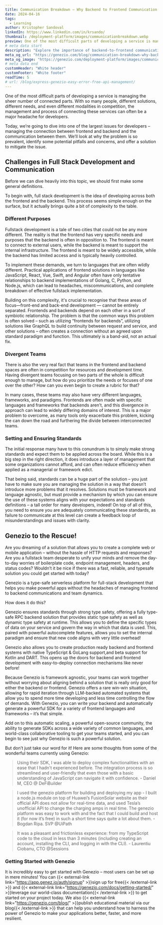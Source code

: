 ```yaml
---
title: Communication Breakdown – Why Backend to Frontend Communication Matters
date: 2024-04-16
tags:
  - Learning
author: Kristopher Sandoval
linkedIn: https://www.linkedin.com/in/krsando/
thumbnail: /deployment-platform/images/communicationbreakdown.webp
preview: One of the most difficult parts of developing a service is managing the sheer number of connected parts.
# meta data start
description: "Explore the importance of backend-to-frontend communication and learn how to manage it effectively in full-stack development."
meta_og_url: "https://genezio.com/blog/communication-breakdown-why-backend-to-frontend-communication-matters/"
meta_og_image: "https://genezio.com/deployment-platform/images/communicationbreakdown.webp"
# meta data end
customHeader: "White header"
customFooter: "White footer"
readTime: 5
# url: /blog/express-genezio-easy-error-free-api-management/
---
```


One of the most difficult parts of developing a service is managing the sheer number of connected parts. With so many people, different solutions, different needs, and even different modalities in competition, the management and process of connecting these services can often be a major headache for developers.

Today, we’re going to dive into one of the largest issues for developers – managing the connection between frontend and backend and the communication between them. We’ll look at why the problem is so prevalent, identify some potential pitfalls and concerns, and offer a solution to mitigate the issue.

## Challenges in Full Stack Development and Communication

Before we can dive heavily into this topic, we should first make some general definitions.

To begin with, full stack development is the idea of developing across both the frontend and the backend. This process seems simple enough on the surface, but it actually brings quite a bit of complexity to the table.

### Different Purposes

Fullstack development is a tale of two cities that could not be any more different. The reality is that the frontend has very specific needs and purposes that the backend is often in opposition to. The frontend is meant to connect to external users, while the backend is meant to support the internal infrastructure. The frontend is meant to be widely accessible, while the backend has limited access and is typically heavily controlled.

To implement these demands, we turn to languages that are often wildly different. Practical applications of frontend solutions in languages like JavaScript, React, Vue, Swift, and Angular often have only tentative relationships to backend implementations of Golang, C, Python, and Node.js, which can lead to headaches, miscommunications, and complete breakdown of effective fullstack implementation.

Building on this complexity, it's crucial to recognise that these areas of focus—front-end and back-end development — cannot be entirely separated. Frontends and backends depend on each other in a sort of symbiotic relationship. The problem is that the common ways this problem is often solved – such as utilizing “frontends for backends”, utilizing solutions like GraphQL to build continuity between request and service, and other solutions – often creates a connection without an agreed upon standard paradigm and function. This ultimately is a band-aid, not an actual fix.

### Divergent Teams

There is also the very real fact that teams in the frontend and backend spaces are often in competition for resources and development time. Having divergent teams focusing on two parts of the whole is difficult enough to manage, but how do you prioritize the needs or focuses of one over the other? How can you even begin to create a rubric for that?

In many cases, these teams may also have very different languages, frameworks, and paradigms. Frontends are often made with specific languages and frameworks that backends aren’t, and this divergence in approach can lead to widely differing domains of interest. This is a major problem to overcome, as many tools only exacerbate this problem, kicking the can down the road and furthering the divide between interconnected teams.

### Setting and Ensuring Standards

The initial response many have to this conundrum is to simply make strong standards and expect them to be applied across the board. While this is a big step in the right direction, it does introduce a layer of management that some organizations cannot afford, and can often reduce efficiency when applied as a managerial or framework edict.

That being said, standards can be a huge part of the solution – you just have to make sure you are managing the solution in a way that doesn’t introduce more problems that it resolves. Solutions must be framework and language agnostic, but must provide a mechanism by which you can ensure the use of these systems aligns with your expectations and standards definitions – a tall order for many developers, indeed! On top of all of this, you need to ensure you are adequately communicating these standards, as failure to communicate at this level can create a feedback loop of misunderstandings and issues with clarity.

## Genezio to the Rescue!

Are you dreaming of a solution that allows you to create a complete web or mobile application – without the hassle of HTTP requests and responses? Are you a fullstack team desperate to unify your minds and remove the day-to-day worries of boilerplate code, endpoint management, headers, and status codes? Wouldn’t it be nice if there was a fast, reliable, and typesafe solution you could get started with today?

Genezio is a type-safe serverless platform for full-stack development that helps you make powerful apps without the headaches of managing frontend to backend communications and team dynamics.

How does it do this?

Genezio ensures standards through strong type safety, offering a fully type-safe RPC backend solution that provides static type safety as well as dynamic type safety at runtime. This allows you to define the specific types of data on your service and govern the way in which that data is used. This, paired with powerful autocomplete features, allows you to set the internal paradigm and ensure that new code aligns with very little overhead!

Genezio also allows you to create production ready backend and frontend systems with native TypeScript & GoLang support,and beta support for Kotlin and DART. This opens up the doors for backend and frontend development with easy-to-deploy connection mechanisms like never before!

Because Genezio is framework agnostic, your teams can work together without worrying about aligning behind a solution that is really only good for either the backend or frontend. Genezio offers a rare win-win situation, allowing for rapid iteration through LLM-backed automated systems that allow you to spend more time developing and less time controlling the flow of demands. With Genezio, you can write your backend and automatically generate a powerful SDK for a variety of frontend languages and frameworks – it’s that simple.

Add on to this automatic scaling, a powerful open-source community, the ability to generate SDKs across a wide variety of common languages, and world-class collaborative tooling to get your teams started, and you can begin to see just why Genezio is such a powerful solution.

But don’t just take our word for it! Here are some thoughts from some of the wonderful teams currently using Genezio:

> Using their SDK, I was able to deploy complex functionalities with an ease that I hadn't experienced before. The integration process is so streamlined and user-friendly that even those with a basic understanding of JavaScript can navigate it with confidence. - Daniel M, CEO @ DeFiBuilder

> I used the genezio platform for building and deploying my app - I built a node.js module on top of Huawei’s FusionSolar website as their official API does not allow for real-time data, and used Tesla’s unofficial API to change the charging amps in real time. The genezio platform was easy to work with and the fact that I could build and host it (for now it’s free) in such a short time says quite a lot about them. - Bogdan Ripa. SVP @UiPath

> It was a pleasant and frictionless experience: from my TypeScript code to the cloud in less than 3 minutes (including creating an account, installing the CLI, and logging in with the CLI). - Laurentiu Ciobanu, CTO @Sessions

### Getting Started with Genezio

It is incredibly easy to get started with Genezio – most users can be set up in mere minutes! You can {{< external-link link="https://app.genez.io/auth/signup" >}}sign up for free{{< /external-link >}} and {{< external-link link="https://genezio.com/docs/getting-started/" >}}leverage our world-class documentation{{< /external-link >}} to get started on your project today. We also {{< external-link link="https://genezio.com/blog/" >}}publish educational material via our blog{{< /external-link >}} that can help you understand how to harness the power of Genezio to make your applications better, faster, and more resilient.
